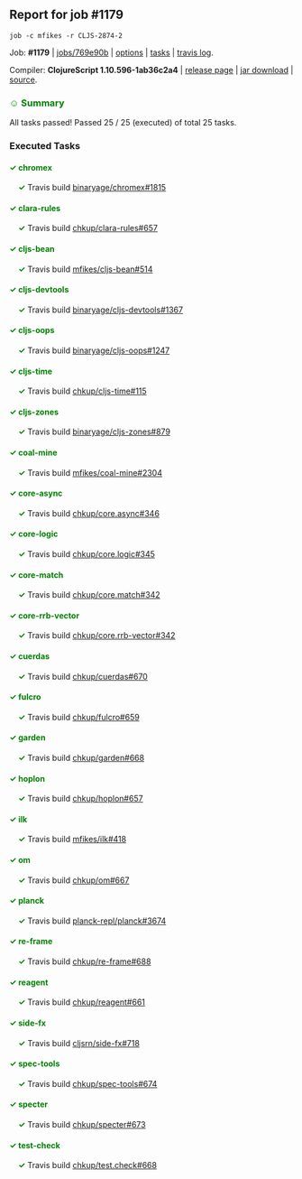 ## Report for job #1179
```
job -c mfikes -r CLJS-2874-2
```


Job: **#1179** | [jobs/769e90b](https://github.com/cljs-oss/canary/commit/769e90b04e00cf2029ab497e8c7be7403db0c67e) | [options](options.edn) | [tasks](tasks.edn) | [travis log](https://travis-ci.org/cljs-oss/canary/builds/613198989).

Compiler: **ClojureScript 1.10.596-1ab36c2a4** | [release page](https://github.com/cljs-oss/canary/releases/tag/r1.10.596-1ab36c2a4) | [jar download](https://github.com/cljs-oss/canary/releases/download/r1.10.596-1ab36c2a4/clojurescript-1.10.596-1ab36c2a4.jar) | [source](https://github.com/mfikes/clojurescript/commit/1ab36c2a47b346a911adc98f8306100b0cea6e89).

### <b style='color:green'>☺ Summary</b>

All tasks passed! Passed 25 / 25 (executed) of total 25 tasks.

### Executed Tasks

#### <b style='color:green'>&#x2713; chromex</b>
&nbsp;&nbsp;&nbsp;&nbsp;<b style='color:green'>&#x2713;</b> Travis build [binaryage/chromex#1815](https://travis-ci.org/binaryage/chromex/builds/613200256)<br>

#### <b style='color:green'>&#x2713; clara-rules</b>
&nbsp;&nbsp;&nbsp;&nbsp;<b style='color:green'>&#x2713;</b> Travis build [chkup/clara-rules#657](https://travis-ci.org/chkup/clara-rules/builds/613200258)<br>

#### <b style='color:green'>&#x2713; cljs-bean</b>
&nbsp;&nbsp;&nbsp;&nbsp;<b style='color:green'>&#x2713;</b> Travis build [mfikes/cljs-bean#514](https://travis-ci.org/mfikes/cljs-bean/builds/613200260)<br>

#### <b style='color:green'>&#x2713; cljs-devtools</b>
&nbsp;&nbsp;&nbsp;&nbsp;<b style='color:green'>&#x2713;</b> Travis build [binaryage/cljs-devtools#1367](https://travis-ci.org/binaryage/cljs-devtools/builds/613200264)<br>

#### <b style='color:green'>&#x2713; cljs-oops</b>
&nbsp;&nbsp;&nbsp;&nbsp;<b style='color:green'>&#x2713;</b> Travis build [binaryage/cljs-oops#1247](https://travis-ci.org/binaryage/cljs-oops/builds/613200275)<br>

#### <b style='color:green'>&#x2713; cljs-time</b>
&nbsp;&nbsp;&nbsp;&nbsp;<b style='color:green'>&#x2713;</b> Travis build [chkup/cljs-time#115](https://travis-ci.org/chkup/cljs-time/builds/613200277)<br>

#### <b style='color:green'>&#x2713; cljs-zones</b>
&nbsp;&nbsp;&nbsp;&nbsp;<b style='color:green'>&#x2713;</b> Travis build [binaryage/cljs-zones#879](https://travis-ci.org/binaryage/cljs-zones/builds/613200286)<br>

#### <b style='color:green'>&#x2713; coal-mine</b>
&nbsp;&nbsp;&nbsp;&nbsp;<b style='color:green'>&#x2713;</b> Travis build [mfikes/coal-mine#2304](https://travis-ci.org/mfikes/coal-mine/builds/613200298)<br>

#### <b style='color:green'>&#x2713; core-async</b>
&nbsp;&nbsp;&nbsp;&nbsp;<b style='color:green'>&#x2713;</b> Travis build [chkup/core.async#346](https://travis-ci.org/chkup/core.async/builds/613200306)<br>

#### <b style='color:green'>&#x2713; core-logic</b>
&nbsp;&nbsp;&nbsp;&nbsp;<b style='color:green'>&#x2713;</b> Travis build [chkup/core.logic#345](https://travis-ci.org/chkup/core.logic/builds/613200308)<br>

#### <b style='color:green'>&#x2713; core-match</b>
&nbsp;&nbsp;&nbsp;&nbsp;<b style='color:green'>&#x2713;</b> Travis build [chkup/core.match#342](https://travis-ci.org/chkup/core.match/builds/613200310)<br>

#### <b style='color:green'>&#x2713; core-rrb-vector</b>
&nbsp;&nbsp;&nbsp;&nbsp;<b style='color:green'>&#x2713;</b> Travis build [chkup/core.rrb-vector#342](https://travis-ci.org/chkup/core.rrb-vector/builds/613200312)<br>

#### <b style='color:green'>&#x2713; cuerdas</b>
&nbsp;&nbsp;&nbsp;&nbsp;<b style='color:green'>&#x2713;</b> Travis build [chkup/cuerdas#670](https://travis-ci.org/chkup/cuerdas/builds/613200318)<br>

#### <b style='color:green'>&#x2713; fulcro</b>
&nbsp;&nbsp;&nbsp;&nbsp;<b style='color:green'>&#x2713;</b> Travis build [chkup/fulcro#659](https://travis-ci.org/chkup/fulcro/builds/613200462)<br>

#### <b style='color:green'>&#x2713; garden</b>
&nbsp;&nbsp;&nbsp;&nbsp;<b style='color:green'>&#x2713;</b> Travis build [chkup/garden#668](https://travis-ci.org/chkup/garden/builds/613200320)<br>

#### <b style='color:green'>&#x2713; hoplon</b>
&nbsp;&nbsp;&nbsp;&nbsp;<b style='color:green'>&#x2713;</b> Travis build [chkup/hoplon#657](https://travis-ci.org/chkup/hoplon/builds/613200428)<br>

#### <b style='color:green'>&#x2713; ilk</b>
&nbsp;&nbsp;&nbsp;&nbsp;<b style='color:green'>&#x2713;</b> Travis build [mfikes/ilk#418](https://travis-ci.org/mfikes/ilk/builds/613200324)<br>

#### <b style='color:green'>&#x2713; om</b>
&nbsp;&nbsp;&nbsp;&nbsp;<b style='color:green'>&#x2713;</b> Travis build [chkup/om#667](https://travis-ci.org/chkup/om/builds/613200371)<br>

#### <b style='color:green'>&#x2713; planck</b>
&nbsp;&nbsp;&nbsp;&nbsp;<b style='color:green'>&#x2713;</b> Travis build [planck-repl/planck#3674](https://travis-ci.org/planck-repl/planck/builds/613200464)<br>

#### <b style='color:green'>&#x2713; re-frame</b>
&nbsp;&nbsp;&nbsp;&nbsp;<b style='color:green'>&#x2713;</b> Travis build [chkup/re-frame#688](https://travis-ci.org/chkup/re-frame/builds/613200349)<br>

#### <b style='color:green'>&#x2713; reagent</b>
&nbsp;&nbsp;&nbsp;&nbsp;<b style='color:green'>&#x2713;</b> Travis build [chkup/reagent#661](https://travis-ci.org/chkup/reagent/builds/613200420)<br>

#### <b style='color:green'>&#x2713; side-fx</b>
&nbsp;&nbsp;&nbsp;&nbsp;<b style='color:green'>&#x2713;</b> Travis build [cljsrn/side-fx#718](https://travis-ci.org/cljsrn/side-fx/builds/613200328)<br>

#### <b style='color:green'>&#x2713; spec-tools</b>
&nbsp;&nbsp;&nbsp;&nbsp;<b style='color:green'>&#x2713;</b> Travis build [chkup/spec-tools#674](https://travis-ci.org/chkup/spec-tools/builds/613200385)<br>

#### <b style='color:green'>&#x2713; specter</b>
&nbsp;&nbsp;&nbsp;&nbsp;<b style='color:green'>&#x2713;</b> Travis build [chkup/specter#673](https://travis-ci.org/chkup/specter/builds/613200412)<br>

#### <b style='color:green'>&#x2713; test-check</b>
&nbsp;&nbsp;&nbsp;&nbsp;<b style='color:green'>&#x2713;</b> Travis build [chkup/test.check#668](https://travis-ci.org/chkup/test.check/builds/613200473)<br>